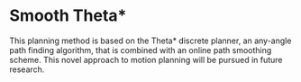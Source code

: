 # Smooth Theta*

This planning method is based on the Theta* discrete planner,
an any-angle path finding algorithm, that is combined with an
online path smoothing scheme. This novel approach to motion
planning will be pursued in future research.
